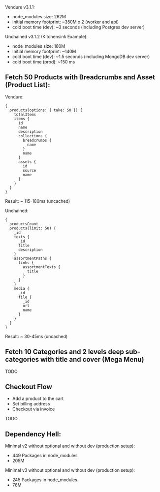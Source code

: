 Vendure v3.1.1:

* node_modules size: 262M
* initial memory footprint: ~350M x 2 (worker and api)
* cold boot time (dev): ~3 seconds (including Postgres dev server)

Unchained v3.1.2 (Kitchensink Example):

* node_modules size: 160M
* initial memory footprint: ~140M
* cold boot time (dev): ~1.5 seconds (including MongoDB dev server)
* cold boot time (prod): ~150 ms


## Fetch 50 Products with Breadcrumbs and Asset (Product List):

Vendure:

```
{
  products(options: { take: 50 }) {
    totalItems
    items {
      id
      name
      description
      collections {
        breadcrumbs {
          name
        }
        name
      }
      assets {
        id
        source
        name
      }
    }
  }
}
```

Result: ~ 115-180ms (uncached)

Unchained:

```
{
  productsCount
  products(limit: 50) {
    _id
    texts {
      _id
      title
      description
    }
    assortmentPaths {
      links {
        assortmentTexts {
          title
        }
      }
    }
    media {
      _id
      file {
        _id
        url
        name
      }
    }
  }
}
```

Result: ~ 30-45ms (uncached)


## Fetch 10 Categories and 2 levels deep sub-categories with title and cover (Mega Menu)


TODO

## Checkout Flow
- Add a product to the cart
- Set billing address
- Checkout via invoice

TODO


## Dependency Hell:

Minimal v2 without optional and without dev (production setup):

- 449 Packages in node_modules
- 205M

Minimal v3 without optional and without dev (production setup):

- 245 Packages in node_modules
- 76M
